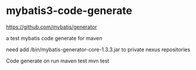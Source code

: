 # mybatis3-code-generate
https://github.com/mybatis/generator

a test mybatis code generate for maven

need add /bin/mybatis-generator-core-1.3.3.jar to private nexus repositories

Code generate on run maven test
mvn test